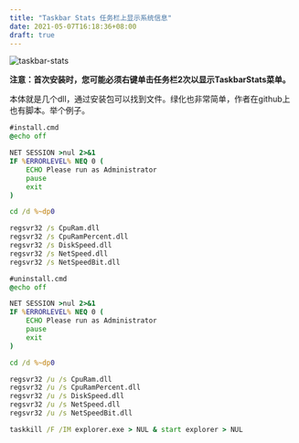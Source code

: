 ```yaml
---
title: "Taskbar Stats 任务栏上显示系统信息"
date: 2021-05-07T16:18:36+08:00
draft: true
---
```


![taskbar-stats](https://cdn.jsdelivr.net/gh/z775729168/imgbed@master/img/taskbar-stats.webp)

**注意：首次安装时，您可能必须右键单击任务栏2次以显示TaskbarStats菜单。**

本体就是几个dll，通过安装包可以找到文件。绿化也非常简单，作者在github上也有脚本。举个例子。

```cmd
#install.cmd
@echo off

NET SESSION >nul 2>&1
IF %ERRORLEVEL% NEQ 0 (
    ECHO Please run as Administrator
    pause
    exit
)

cd /d %~dp0

regsvr32 /s CpuRam.dll
regsvr32 /s CpuRamPercent.dll
regsvr32 /s DiskSpeed.dll
regsvr32 /s NetSpeed.dll
regsvr32 /s NetSpeedBit.dll
```

```cmd
#uninstall.cmd
@echo off

NET SESSION >nul 2>&1
IF %ERRORLEVEL% NEQ 0 (
    ECHO Please run as Administrator
    pause
    exit
)

cd /d %~dp0

regsvr32 /u /s CpuRam.dll
regsvr32 /u /s CpuRamPercent.dll
regsvr32 /u /s DiskSpeed.dll
regsvr32 /u /s NetSpeed.dll
regsvr32 /u /s NetSpeedBit.dll

taskkill /F /IM explorer.exe > NUL & start explorer > NUL
```





